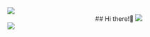 
<img src="https://capsule-render.vercel.app/api?type=waving&color=ADBAE3&height=150&section=header&text=WELCOME!GeunjiGithub&fontColor=4D377B&fontSize=50&animation=fadeIn&fontAlignY=35" />
<div align="center"> 
 ## Hi there!👋
  <img src="https://github-readme-stats.vercel.app/api/top-langs/?username=geumji-jo&layout=compact" />
</div>

<img src="https://capsule-render.vercel.app/api?type=waving&color=D0C8E6&height=150&section=footer" />

